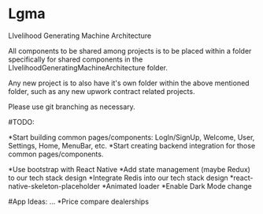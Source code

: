 # Lgma
LIvelihood Generating Machine Architecture

All components to be shared among projects is to be placed within a folder specifically for shared components in the LIvelihoodGeneratingMachineArchitecture folder.

Any new project is to also have it's own folder within the above mentioned folder, such as any new upwork contract related projects.

Please use git branching as necessary.

#TODO:

*Start building common pages/components: LogIn/SignUp, Welcome, User, Settings, Home, MenuBar, etc.
*Start creating backend integration for those common pages/components.

*Use bootstrap with React Native
*Add state management (maybe Redux) to our tech stack design
*Integrate Redis into our tech stack design
*react-native-skeleton-placeholder
*Animated loader
*Enable Dark Mode change

#App Ideas:
...
*Price compare dealerships
